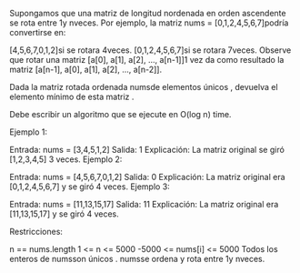Supongamos que una matriz de longitud nordenada en orden ascendente se rota entre 1y nveces. Por ejemplo, la matriz nums = [0,1,2,4,5,6,7]podría convertirse en:

[4,5,6,7,0,1,2]si se rotara 4veces.
[0,1,2,4,5,6,7]si se rotara 7veces.
Observe que rotar una matriz [a[0], a[1], a[2], ..., a[n-1]]1 vez da como resultado la matriz [a[n-1], a[0], a[1], a[2], ..., a[n-2]].

Dada la matriz rotada ordenada numsde elementos únicos , devuelva el elemento mínimo de esta matriz .

Debe escribir un algoritmo que se ejecute en O(log n) time.

Ejemplo 1:

Entrada: nums = [3,4,5,1,2]
Salida: 1
Explicación: La matriz original se giró [1,2,3,4,5] 3 veces.
Ejemplo 2:

Entrada: nums = [4,5,6,7,0,1,2]
Salida: 0
Explicación: La matriz original era [0,1,2,4,5,6,7] y se giró 4 veces.
Ejemplo 3:

Entrada: nums = [11,13,15,17]
Salida: 11
Explicación: La matriz original era [11,13,15,17] y se giró 4 veces.

Restricciones:

n == nums.length
1 <= n <= 5000
-5000 <= nums[i] <= 5000
Todos los enteros de numsson únicos .
numsse ordena y rota entre 1y nveces.
